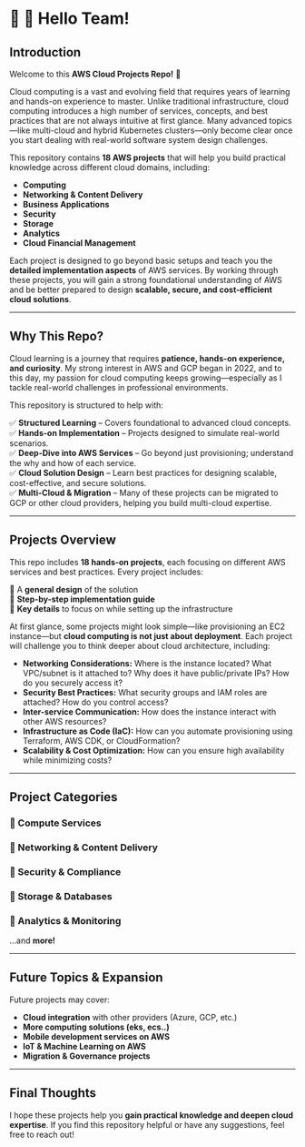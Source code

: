 # 👋 👋  Hello Team!

## Introduction

Welcome to this **AWS Cloud Projects Repo!** 🚀

Cloud computing is a vast and evolving field that requires years of learning and hands-on experience to master. Unlike traditional infrastructure, cloud computing introduces a high number of services, concepts, and best practices that are not always intuitive at first glance. Many advanced topics—like multi-cloud and hybrid Kubernetes clusters—only become clear once you start dealing with real-world software system design challenges.

This repository contains **18 AWS projects** that will help you build practical knowledge across different cloud domains, including:

- **Computing**
- **Networking & Content Delivery**
- **Business Applications**
- **Security**
- **Storage**
- **Analytics**
- **Cloud Financial Management**

Each project is designed to go beyond basic setups and teach you the **detailed implementation aspects** of AWS services. By working through these projects, you will gain a strong foundational understanding of AWS and be better prepared to design **scalable, secure, and cost-efficient cloud solutions**.

---

## Why This Repo?

Cloud learning is a journey that requires **patience, hands-on experience, and curiosity**. My strong interest in AWS and GCP began in 2022, and to this day, my passion for cloud computing keeps growing—especially as I tackle real-world challenges in professional environments.

This repository is structured to help with:

✅ **Structured Learning** – Covers foundational to advanced cloud concepts.  
✅ **Hands-on Implementation** – Projects designed to simulate real-world scenarios.  
✅ **Deep-Dive into AWS Services** – Go beyond just provisioning; understand the why and how of each service.  
✅ **Cloud Solution Design** – Learn best practices for designing scalable, cost-effective, and secure solutions.  
✅ **Multi-Cloud & Migration** – Many of these projects can be migrated to GCP or other cloud providers, helping you build multi-cloud expertise.

---

## Projects Overview

This repo includes **18 hands-on projects**, each focusing on different AWS services and best practices. Every project includes:

🔹 A **general design** of the solution  
🔹 **Step-by-step implementation guide**  
🔹 **Key details** to focus on while setting up the infrastructure  

At first glance, some projects might look simple—like provisioning an EC2 instance—but **cloud computing is not just about deployment**. Each project will challenge you to think deeper about cloud architecture, including:

- **Networking Considerations:** Where is the instance located? What VPC/subnet is it attached to? Why does it have public/private IPs? How do you securely access it?
- **Security Best Practices:** What security groups and IAM roles are attached? How do you control access?
- **Inter-service Communication:** How does the instance interact with other AWS resources?
- **Infrastructure as Code (IaC):** How can you automate provisioning using Terraform, AWS CDK, or CloudFormation?
- **Scalability & Cost Optimization:** How can you ensure high availability while minimizing costs?

---

## Project Categories

### 🔹 Compute Services
### 🔹 Networking & Content Delivery
### 🔹 Security & Compliance
### 🔹 Storage & Databases
### 🔹 Analytics & Monitoring
…and **more!**

---

## Future Topics & Expansion

Future projects may cover:

- **Cloud integration** with other providers (Azure, GCP, etc.)
- **More computing solutions (eks, ecs..)**
- **Mobile development services on AWS**
- **IoT & Machine Learning on AWS**
- **Migration & Governance projects**

---

## Final Thoughts

I hope these projects help you **gain practical knowledge and deepen cloud expertise**. If you find this repository helpful or have any suggestions, feel free to reach out!

